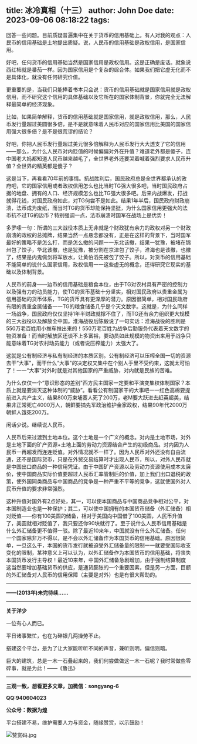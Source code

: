 title: 冰冷真相（十三）
author: John Doe
date: 2023-09-06 08:18:22
tags:
---
回答一些问题。目前质疑普遍集中在关于货币的信用基础上。<!--more-->有人对我的观点：人民币的信用基础是土地提出质疑。说，人民币的信用基础是政权信用，是国家信用。

好吧，任何货币的信用基础当然是国家信用是政权信用。这是正确是废话。就象说西红柿就是番茄一样。因为国家信用是个复杂的综合体。如果我们把它虚无化而不是具体化，就没有任何研究价值。

更重要的是，当我们只能捧着书本只会说：货币的信用基础就是国家信用就是政权信用，而不研究这个信用的具体基础以及它所在的国家体制背景，你就完全无法解释最简单的经济现象。

比如，如果简单解释，货币的信用基础就是国家信用，就是政权信用，那么，人民币发行量超过美圆很多倍，是不是就意味着人民币对应的国家信用比美国的国家信用强大很多倍？是不是很荒谬的结论？

好吧，你把人民币发行量超过美元很多倍解释为人民币发行大大透支了它的信用——那么，为什么人民币对内贬值的时候偏偏对外在升值？难道老外都是傻子，连中国老大妈都知道人民币越来越毛了，全世界老外还要哭着喊着强烈要求人民币升值？全世界的精英都是傻子？

这是当下，再看看70年前的事情。抗战胜利后，国民政府总是全世界都承认的政府吧，它的国家信用或者政权信用怎么也比当时TG强大很多吧，当时国民政府占据的地盘、拥有的人口、经济规模怎么也比TG强大很多吧。后来内战爆发，打战就得花钱，对国民政府如此，对TG何尝不是如此。结果1年半后，国民政府财政崩溃，法币成为废纸，而当时TG的货币却能保持坚挺，为什么国家信用更强大的法币抗不过TG的边币？特别强调一点，法币崩溃时国军在战场上是优势！

多罗嗦一句：所谓的三大战役本质上无非就是个财政犹有余力的政权对另一个财政崩溃的政权的总摊牌，结果当然一点悬念都没有，正是在这样的背景下，当时国军最好的策略不是怎么打，而是怎么撤的问题一一东北该撤，结果一犹豫，被堵在锦州包了饺子，华北该撤，也是犹豫，被分割在京津包了饺子，淮海也是该撤，也撤了，结果是内鬼佩剑将军放水，让黄伯滔先被包了饺子。所以，对货币的信用基础不能简单的说什么国家信用，政权信用一一这些虚无的概念，还得研究它现实的基础以及体制背景。

人民币的前身——边币的信用基础是粮食本位，由于TG对农村具有严密的控制力以及强有力的动员能力，使TG的货币基础十分坚实，相对国民政府以贵重金属为信用基础的货币体系，TG的货币具有更深厚的潜力。原因很简单，相对国民政府有限的贵重金属储备一一TG的粮食储备几乎是个天文数字。这就是，为什么同样一场战争，国民政府仅仅坚持1年半财政就撑不住了，而TG还有余力组织更大规模的三大战役以及解放全中国。淮海战役后陈毅说了一句实话：淮海战役的胜利是550万老百姓用小推车推出来的！550万老百姓为战争后勤服务代表着天文数字的物资准备！而当时解放区还谈不上多富裕，要动员如此规模的物资出来用于战争只能意味着TG对农村动员能力（或者说压榨能力）太强大了。

这就是公有制经济与私有制经济的本质区别。公有制经济可以压榨全国一切的资源去干“大事"，而干什么“大事"的决定权又集中在个别人手里不受约束，这就太可怕了！一一“大事"对外时就是对其他国家的严重威胁，对内就是民族的苦难。

为什么仅仅一个“意识形态的差别"西方民主国家一定要和平演变集权体制国家？本质上就是要消灭这种体制的“威胁”。看看公有制国家干的大事吧一一红色高棉要提前进入共产主义，结果800万柬埔寨人死了200万，老M要大跃进去赶英超美，结果非正常死亡4000万人，朝鲜要搞先军政治维护金家政权，结果90年代2000万朝鲜人饿死200万。

闲话少说。继续说人民币。

人民币后来过渡到土地本位。这个土地是一个广义的概念。对内是土地市场，对外是土地下面的矿产资源+土地上面的劳动力资源结合产生的初级商品。对内因为人民币一再超发而连连贬值。对外情况就不一样了。因为人民币对外还没有自由流通，还不是国际货币，只是在外贸交易结算时才出现人民币，所以，对外人民币就是中国出口商品的一种信用凭证。由于中国矿产资源以及劳动力资源使用成本太廉价，使中国商品实际价值要超过人民币汇率管制后的价值，加上我们出口退税的政策，使外国同类商品与中国商品的竞争是一种严重不平等的竞争，这就使国外对人民币升值的要求非常强烈。

这种升值对国外有2点好处，其一，可以使本国商品与中国商品竞争相对公平，对本国制造业也是一种保护；其二，可以使中国拥有的本国货币储备（外汇储备）相对贬值——你有100美圆的储备，相对于美国向中国借了100美圆，人民币升值了，美圆就相对贬值了，我只要还你90块就行了。至于说什么人民币信用基础是什么外汇储备更不值得一驳。除了最近10来年，中国就没有什么外汇储备。任何一个国家除非万不得以，是不会以外汇储备作为本国货币的信用基础。原因很简单，一旦这么干，本国的货币发行就被迫受外汇储备量的限制一一就要受国际收支变化的限制，某种意义上可以认为，以外汇储备作为本国货币的信用基础，将丧失本国货币发行主导权！最近10来年，中国外汇储备急剧增加，由于强制结算制度这当然要增加基础货币的供应，是通货膨胀的一个重要因素，但是另一方面，巨额的外汇储备对人民币的信用保障（主要是对外）也是有很大帮助的。
- - -
**——(2013年)未完待续......**
- - -
**关于洋少**

一位有心人而已。

平日诸事繁忙，也在为碎银几两操劳不止。

搭建这个平台，是为了让大家能听听不同的声音，兼听则明，偏信则暗。

巨大的建筑，总是一木一石叠起来的，我们何尝做做这一木一石呢？我时常做些零碎事，就是为此！——《鲁迅》

---

**三观一致，想看更多文章，加微信：songyang-6**

**QQ:940604023**

**公众号：数据为煌** 

平台搭建不易，维护需要人力与资金，随缘赞赏，以示鼓励！

![赞赏码.jpg](/images/zanshang.jpg)

